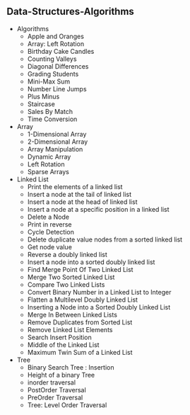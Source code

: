 ## Data-Structures-Algorithms
* Algorithms
  * Apple and Oranges
  * Array: Left Rotation
  * Birthday Cake Candles 
  * Counting Valleys
  * Diagonal Differences
  * Grading Students
  * Mini-Max Sum
  * Number Line Jumps
  * Plus Minus
  * Staircase
  * Sales By Match
  * Time Conversion
* Array
  * 1-Dimensional Array
  * 2-Dimensional Array
  * Array Manipulation
  * Dynamic Array
  * Left Rotation
  * Sparse Arrays
* Linked List
  * Print the elements of a linked list
  * Insert a node at the tail of linked list
  * Insert a node at the head of linked list
  * Insert a node at a specific position in a linked list
  * Delete a Node
  * Print in reverse
  * Cycle Detection
  * Delete duplicate value nodes from a sorted linked list
  * Get node value
  * Reverse a doubly linked list
  * Insert a node into a sorted doubly linked list
  * Find Merge Point Of Two Linked List
  * Merge Two Sorted Linked List
  * Compare Two Linked Lists
  * Convert Binary Number in a Linked List to Integer
  * Flatten a Multilevel Doubly Linked List
  * Inserting a Node into a Sorted Doubly Linked List
  * Merge In Between Linked Lists
  * Remove Duplicates from Sorted List
  * Remove Linked List Elements
  * Search Insert Position
  * Middle of the Linked List
  * Maximum Twin Sum of a Linked List
* Tree
  * Binary Search Tree : Insertion
  * Height of a binary Tree
  * inorder traversal
  * PostOrder Traversal
  * PreOrder Traversal
  * Tree: Level Order Traversal
